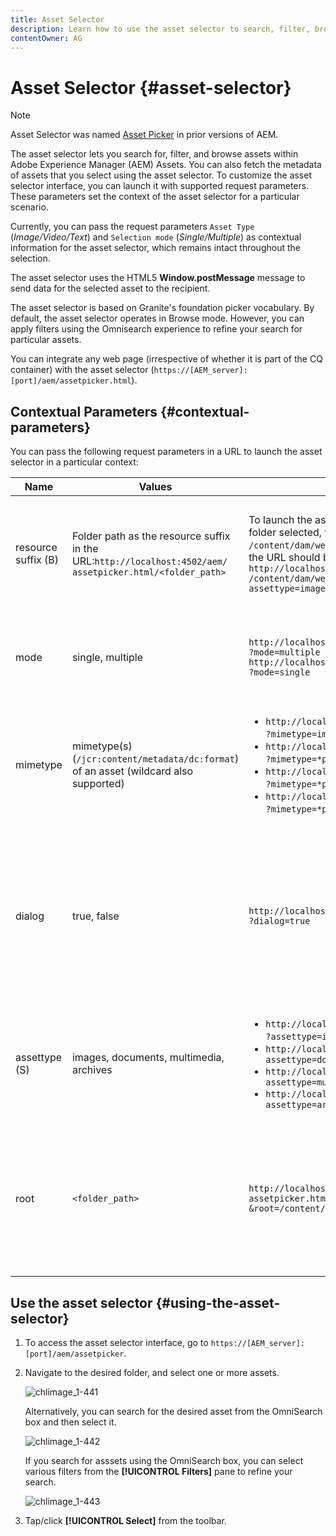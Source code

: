 ```yaml
---
title: Asset Selector
description: Learn how to use the asset selector to search, filter, browse, and fetch metadata for assets within Adobe Experience Manager (AEM) Assets. Also learn how to customize the asset selector interface.
contentOwner: AG
---
```


# Asset Selector {#asset-selector}

>[!NOTE]
>
>Asset Selector was named [Asset Picker](https://helpx.adobe.com/experience-manager/6-2/assets/using/asset-picker.html) in prior versions of AEM.

The asset selector lets you search for, filter, and browse assets within Adobe Experience Manager (AEM) Assets. You can also fetch the metadata of assets that you select using the asset selector. To customize the asset selector interface, you can launch it with supported request parameters. These parameters set the context of the asset selector for a particular scenario.

Currently, you can pass the request parameters `Asset Type` (*Image/Video/Text*) and `Selection mode` (*Single/Multiple*) as contextual information for the asset selector, which remains intact throughout the selection.

The asset selector uses the HTML5 **Window.postMessage** message to send data for the selected asset to the recipient.

The asset selector is based on Granite's foundation picker vocabulary. By default, the asset selector operates in Browse mode. However, you can apply filters using the Omnisearch experience to refine your search for particular assets.

You can integrate any web page (irrespective of whether it is part of the CQ container) with the asset selector (`https://[AEM_server]:[port]/aem/assetpicker.html`).

## Contextual Parameters {#contextual-parameters}

You can pass the following request parameters in a URL to launch the asset selector in a particular context:

| Name | Values | Example | Purpose |
|---|---|---|---|
| resource suffix (B) | Folder path as the resource suffix in the URL:`http://localhost:4502/aem/`<br>`assetpicker.html/<folder_path>` | To launch the asset selector with a particular folder selected, for example with the folder `/content/dam/we-retail/en/activities` selected, the URL should be of the form: `http://localhost:4502/aem/assetpicker.html`<br>`/content/dam/we-retail/en/activities?assettype=images` | If you require a particular folder to be selected when the asset selector is launched, passed it as a resource suffix. |
| mode | single, multiple | `http://localhost:4502/aem/assetpicker.html`<br>`?mode=multiple` <br> `http://localhost:4502/aem/assetpicker.html`<br>`?mode=single` | In multiple mode, you can select several assets simultaneously using the asset selector. |
| mimetype | mimetype(s) (`/jcr:content/metadata/dc:format`) of an asset (wildcard also supported) | <ul><li>`http://localhost:4502/aem/assetpicker.html`<br>`?mimetype=image/png`</li>  <li>`http://localhost:4502/aem/assetpicker.html`<br>`?mimetype=*png`</li>  <li>`http://localhost:4502/aem/assetpicker.html`<br>`?mimetype=*presentation`</li>  <li>`http://localhost:4502/aem/assetpicker.html`<br>`?mimetype=*presentation&mimetype=*png`</li></ul> | Use it to filter assets based on MIME type(s) |
| dialog | true, false | `http://localhost:4502/aem/assetpicker.html`<br>`?dialog=true` | Use these parameters to open the asset selector as Granite Dialog. This option is only applicable when you launch the asset selector through Granite Path Field, and configure it as pickerSrc URL. |
| assettype (S) | images, documents, multimedia, archives | <ul><li>`http://localhost:4502/aem/assetpicker.html`<br>`?assettype=images`</li> <li>`http://localhost:4502/aem/assetpicker.html?assettype=documents`</li> <li>`http://localhost:4502/aem/assetpicker.html?assettype=multimedia`</li> <li>`http://localhost:4502/aem/assetpicker.html?assettype=archives`</li> | Use this option to filter asset types based on the value passed. |
| root | `<folder_path>` | `http://localhost:4502/aem/`<br>`assetpicker.html?assettype=images`<br>`&root=/content/dam/we-retail/en/activities` | Use this option to specify the root folder for the asset selector. In this case, the asset selector lets you select only child assets (direct/indirect) under the root folder. |

## Use the asset selector {#using-the-asset-selector}

1. To access the asset selector interface, go to `https://[AEM_server]:[port]/aem/assetpicker`.
1. Navigate to the desired folder, and select one or more assets.

   ![chlimage_1-441](assets/chlimage_1-441.png)

   Alternatively, you can search for the desired asset from the OmniSearch box and then select it.

   ![chlimage_1-442](assets/chlimage_1-442.png)

   If you search for asssets using the OmniSearch box, you can select various filters from the **[!UICONTROL Filters]** pane to refine your search.

   ![chlimage_1-443](assets/chlimage_1-443.png)

1. Tap/click **[!UICONTROL Select]** from the toolbar.
